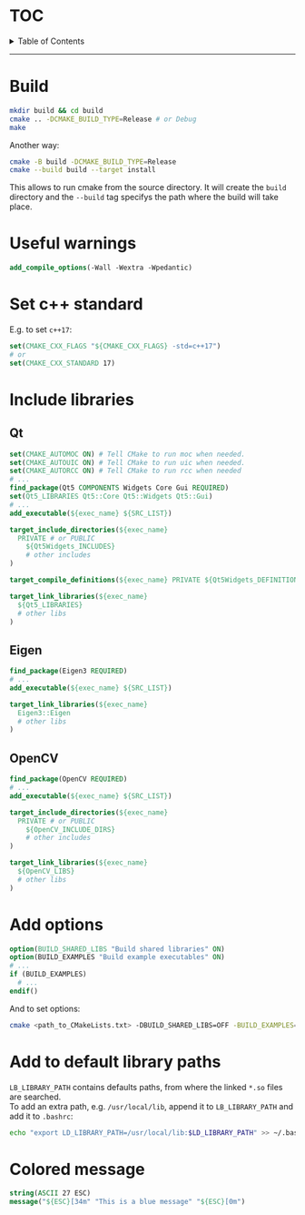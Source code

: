 <!-- TABLE OF CONTENTS -->
<h1 align="left">TOC</h1>
<details>
  <summary>Table of Contents</summary>
  <ul>
    <li><a href="#build">Built</a></li>
    <li><a href="#useful-warnings">Useful warnings</a></li>
    <li><a href="#set-c-standard">C++ standard</a></li>
    <li>
      <a href="#include-libraries">Useful libraries</a>
      <ul>
        <li><a href="#qt">Qt</a></li>
        <li><a href="#eigen">Eigen</a></li>
        <li><a href="#opencv">OpenCV</a></li>
      </ul>
    </li>
  </ul>
  <li><a href="#add-options">Add cmake options</a></li>
  <li><a href="#add-to-default-library-paths">Add to library path</a></li>
  <li><a href="#colored-message">Colored message</a></li>
</details>

---

# Build

```bash
mkdir build && cd build
cmake .. -DCMAKE_BUILD_TYPE=Release # or Debug
make
```

Another way:
```bash
cmake -B build -DCMAKE_BUILD_TYPE=Release
cmake --build build --target install
```
This allows to run cmake from the source directory. It will create the `build` directory and the `--build` tag specifys the path where the build will take place.

# Useful warnings
```cmake
add_compile_options(-Wall -Wextra -Wpedantic)
```

# Set c++ standard
E.g. to set `c++17`:
```cmake
set(CMAKE_CXX_FLAGS "${CMAKE_CXX_FLAGS} -std=c++17")
# or
set(CMAKE_CXX_STANDARD 17)
```

# Include libraries

## Qt
```cmake
set(CMAKE_AUTOMOC ON) # Tell CMake to run moc when needed.
set(CMAKE_AUTOUIC ON) # Tell CMake to run uic when needed.
set(CMAKE_AUTORCC ON) # Tell CMake to run rcc when needed
# ...
find_package(Qt5 COMPONENTS Widgets Core Gui REQUIRED)
set(Qt5_LIBRARIES Qt5::Core Qt5::Widgets Qt5::Gui)
# ...
add_executable(${exec_name} ${SRC_LIST})

target_include_directories(${exec_name} 
  PRIVATE # or PUBLIC
    ${Qt5Widgets_INCLUDES}
    # other includes
)

target_compile_definitions(${exec_name} PRIVATE ${Qt5Widgets_DEFINITIONS})

target_link_libraries(${exec_name} 
  ${Qt5_LIBRARIES}
  # other libs
)
```

## Eigen
```cmake
find_package(Eigen3 REQUIRED)
# ...
add_executable(${exec_name} ${SRC_LIST})

target_link_libraries(${exec_name} 
  Eigen3::Eigen
  # other libs
)
```

## OpenCV
```cmake
find_package(OpenCV REQUIRED)
# ...
add_executable(${exec_name} ${SRC_LIST})

target_include_directories(${exec_name} 
  PRIVATE # or PUBLIC
    ${OpenCV_INCLUDE_DIRS}
    # other includes
)

target_link_libraries(${exec_name} 
  ${OpenCV_LIBS}
  # other libs
)
```



# Add options
```cmake
option(BUILD_SHARED_LIBS "Build shared libraries" ON)
option(BUILD_EXAMPLES "Build example executables" ON)
# ...
if (BUILD_EXAMPLES)
  # ...
endif()
```
And to set options:
```bash
cmake <path_to_CMakeLists.txt> -DBUILD_SHARED_LIBS=OFF -BUILD_EXAMPLES=ON
```

# Add to default library paths
`LB_LIBRARY_PATH` contains defaults paths, from where the linked `*.so` files are searched. \
To add an extra path, e.g. `/usr/local/lib`, append it to `LB_LIBRARY_PATH` and add it to `.bashrc`: 
```bash
echo "export LD_LIBRARY_PATH=/usr/local/lib:$LD_LIBRARY_PATH" >> ~/.bashrc
```

# Colored message
```cmake
string(ASCII 27 ESC)
message("${ESC}[34m" "This is a blue message" "${ESC}[0m")
```